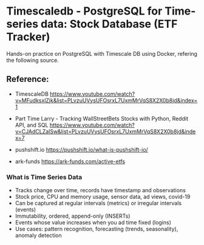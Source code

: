 # Timescaledb - PostgreSQL for Time-series data: Stock Database (ETF Tracker) 
Hands-on practice on PostgreSQL with Timescale DB using Docker, refering the following source.

## Reference: 
- TimescaleDB
https://www.youtube.com/watch?v=MFudksxlZjk&list=PLvzuUVysUFOsrxL7UxmMrVqS8X2X0b8jd&index=1

- Part Time Larry - Tracking WallStreetBets Stocks with Python, Reddit API, and SQL
https://www.youtube.com/watch?v=CJAdCLZaISw&list=PLvzuUVysUFOsrxL7UxmMrVqS8X2X0b8jd&index=7

- pushshift.io
https://pushshift.io/what-is-pushshift-io/

- ark-funds
https://ark-funds.com/active-etfs


### What is Time Series Data
- Tracks change over time, records have timestamp and observations
- Stock price, CPU and memory usage, sensor data, ad views, covid-19
- Can be captured at regular intervals (metrics) or irregular intervals (events)
- Immutability, ordered, append-only (INSERTs)
- Events whose value increases when you ad time fixed (logins)
- Use cases: pattern recognition, forecasting (trends, seasonality), anomaly detection

